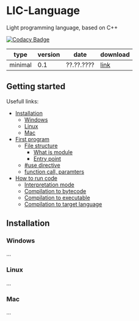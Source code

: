 # LIC-Language
Light programming language, based on C++

[![Codacy Badge](https://api.codacy.com/project/badge/Grade/14cbc126b79b4a029f6e9e92599dcbe8)](https://www.codacy.com/app/Ermishin_Michael/LIC-Language?utm_source=github.com&amp;utm_medium=referral&amp;utm_content=Mikhail158/LIC-Language&amp;utm_campaign=Badge_Grade)

| type       | version | date       | download |
|------------|---------|------------|----------|
| minimal    | 0.1     | ??.??.???? | [link](#) |

## Getting started
Usefull links:
  - [Installation](#installation)
    - [Windows](#windows)
    - [Linux](#linux)
    - [Mac](#mac)
  - [First program](#first-program)
    - [File structure](#)
      - [What is module](#)
      - [Entry point](#)
    - [#use directive](#)
    - [function call, paramters](#)
  - [How to run code](#how-to-run-code)
    - [Interpretation mode](#)
    - [Compilation to bytecode](#)
    - [Compilation to executable](#)
    - [Compilation to target language](#)

## Installation
### Windows
...

### Linux
...

### Mac
...
